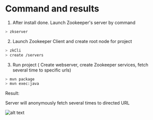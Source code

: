 # Command and results

1) After install done. Launch Zookeeper's server by command

```sh
> zkserver
```

2) Launch Zookeeper Client and create root node for project

```sh
> zkCli
> create /servers
```

3) Run project ( Create webserver, create Zookeeper services, fetch several time to specific urls)

```sh
> mvn package
> mvn exec:java
```

Result:

Server will anonymously fetch several times to directed URL

![alt text](https://github.com/datnguyen79198/parallel_programming/tree/main/lab6/assert/1.PNG)
